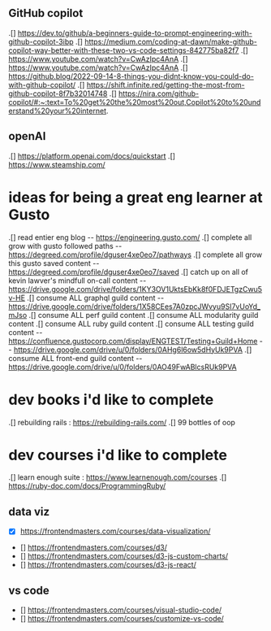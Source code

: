 ## GitHub copilot

.[] https://dev.to/github/a-beginners-guide-to-prompt-engineering-with-github-copilot-3ibp
.[] https://medium.com/coding-at-dawn/make-github-copilot-way-better-with-these-two-vs-code-settings-842775ba82f7
.[] https://www.youtube.com/watch?v=CwAzIpc4AnA
.[] https://www.youtube.com/watch?v=CwAzIpc4AnA
.[] https://github.blog/2022-09-14-8-things-you-didnt-know-you-could-do-with-github-copilot/
.[] https://shift.infinite.red/getting-the-most-from-github-copilot-8f7b32014748
.[] https://nira.com/github-copilot/#:~:text=To%20get%20the%20most%20out,Copilot%20to%20understand%20your%20internet.

## openAI

.[] https://platform.openai.com/docs/quickstart
.[] https://www.steamship.com/

# ideas for being a great eng learner at Gusto

.[] read entier eng blog -- https://engineering.gusto.com/
.[] complete all grow with gusto followed paths -- https://degreed.com/profile/dguser4xe0eo7/pathways
.[] complete all grow this gusto saved content -- https://degreed.com/profile/dguser4xe0eo7/saved
.[] catch up on all of kevin lawver's mindfull on-call content -- https://drive.google.com/drive/folders/1KY3OV1UktsEbKk8f0FDJETgzCwu5v-HE
.[] consume ALL graphql guild content -- https://drive.google.com/drive/folders/1X58CEes7A0zpcJWvyu9SI7vUoYd_mJso
.[] consume ALL perf guild content
.[] consume ALL modularity guild content
.[] consume ALL ruby guild content
.[] consume ALL testing guild content -- https://confluence.gustocorp.com/display/ENGTEST/Testing+Guild+Home -- https://drive.google.com/drive/u/0/folders/0AHg6l6ow5dHyUk9PVA
.[] consume ALL front-end guild content -- https://drive.google.com/drive/u/0/folders/0AO49FwABlcsRUk9PVA

# dev books i'd like to complete

.[] rebuilding rails : https://rebuilding-rails.com/
.[] 99 bottles of oop

# dev courses i'd like to complete

.[] learn enough suite : https://www.learnenough.com/courses
.[] https://ruby-doc.com/docs/ProgrammingRuby/

## data viz

- [x] https://frontendmasters.com/courses/data-visualization/
- [] https://frontendmasters.com/courses/d3/
- [] https://frontendmasters.com/courses/d3-js-custom-charts/
- [] https://frontendmasters.com/courses/d3-js-react/

## vs code

- [] https://frontendmasters.com/courses/visual-studio-code/
- [] https://frontendmasters.com/courses/customize-vs-code/
